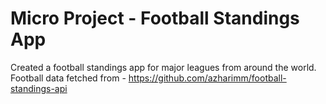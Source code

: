 # Micro Project - Football Standings App

Created a football standings app for major leagues from around the world. Football data fetched from - https://github.com/azharimm/football-standings-api

![]()
